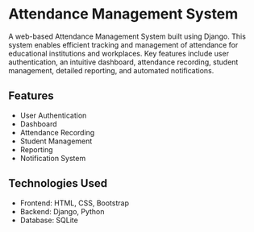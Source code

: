 # Attendance Management System

A web-based Attendance Management System built using Django. This system enables efficient tracking and management of attendance for educational institutions and workplaces. Key features include user authentication, an intuitive dashboard, attendance recording, student management, detailed reporting, and automated notifications.

## Features

- User Authentication
- Dashboard
- Attendance Recording
- Student Management
- Reporting
- Notification System

## Technologies Used

- Frontend: HTML, CSS, Bootstrap
- Backend: Django, Python
- Database: SQLite


